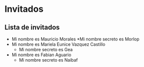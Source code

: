 # Invitados
## Lista de invitados
* Mi nombre es Mauricio Morales
    *Mi nombre secreto es Morlop
* Mi nombre es Mariela Eunice Vazquez Castillo
    * Mi nombre secreto es Gea
* Mi nombre es Fabian Aguario
    * Mi nombre secreto es Naibaf
